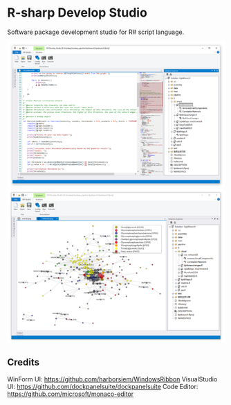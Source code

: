 # R-sharp Develop Studio

Software package development studio for R# script language.

![](./docs/screen.PNG)
![](./docs/viewer.PNG)

## Credits

WinForm UI: https://github.com/harborsiem/WindowsRibbon
VisualStudio UI: https://github.com/dockpanelsuite/dockpanelsuite
Code Editor: https://github.com/microsoft/monaco-editor